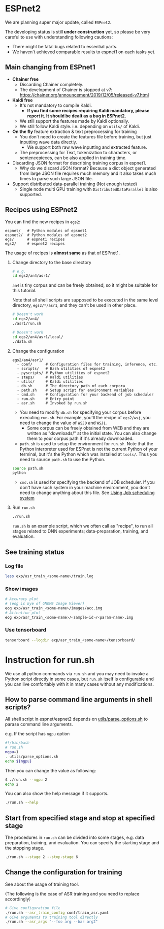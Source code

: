 # ESPnet2
We are planning super major update, called `ESPnet2`.

The developing status is still **under construction** yet, so please be very careful to  use with understanding following cautions:

- There might be fatal bugs related to essential parts.
- We haven't achieved comparable results to espnet1 on each tasks yet.

## Main changing from ESPnet1

- **Chainer free**
  - Discarding Chainer completely.
  - The development of Chainer is stopped at v7: https://chainer.org/announcement/2019/12/05/released-v7.html
- **Kaldi free**
  - It's not mandatory to compile Kaldi.
      - **If you find some recipes requiring Kaldi mandatory, please report it. It should be dealt as a bug in ESPnet2.**
  - We still support the features made by Kaldi optionally.
  - We still follow Kaldi style. i.e. depending on `utils/` of Kaldi.
- **On the fly** feature extraction & text preprocessing for training
  - You don't need to create the features file before training, but just inputting wave data directly.
      - We support both raw wave inputting and extracted feature.
  - The preprocessing for Text, tokenization to characters, or sentencepieces, can be also applied in training time.
- Discarding JSON format for describing training corpus in espnet1.
    - Why do we discard JSON format? Because a dict object generated from large JSON file requires much memory and it also takes much times to parse such large JSON file.
- Support distributed data-parallel training (Not enough tested)
   - Single node multi GPU training with `DistributedDataParallel` is also supported.

## Recipes using ESPnet2

You can find the new recipes in `egs2`:

```
espnet/   # Python modules of epsnet1
espnet2/  # Python modules of epsnet2
egs/      # espnet1 recipes
egs2/     # espnet2 recipes
```

The usage of recipes is **almost same** as that of ESPnet1.


1. Change directory to the base directory

    ```bash
    # e.g.
    cd egs2/an4/asr1/
    ```

    `an4` is tiny corpus and can be freely obtained, so it might be suitable for this tutorial.

    Note that all shell scripts are supposed to be executed in the same level directory, `egs2/*/asr1`, and they can't be used in other place.

    ```bash
    # Doesn't work
    cd egs2/an4/
    ./asr1/run.sh
    ```

    ```bash
    # Doesn't work
    cd egs2/an4/asr1/local/
    ./data.sh
    ```

1. Change the configuration

    ```
    egs2/an4/asr1/
      - conf/      # Configuration files for training, inference, etc.
      - scripts/   # Bash utilities of espnet2
      - pyscripts/ # Python utilities of espnet2
      - steps/     # Kaldi utilities
      - utils/     # Kaldi utilities
      - db.sh      # The directory path of each corpora
      - path.sh    # Setup script for environment variables
      - cmd.sh     # Configuration for your backend of job scheduler
      - run.sh     # Entry point
      - asr.sh     # Invoked by run.sh
    ```

    - You need to modify `db.sh` for specifying your corpus before executing `run.sh`. For example, you'll the recipe of `egs2/wsj`, you need to change the value of `WSJ0` and `WSJ1`.
        - Some corpus can be freely obtained from WEB and they are written as "downloads/" at the initial state. You can also change them to your corpus path if it's already downloaded.
    - `path.sh` is used to setup the environment for `run.sh`. Note that the Python interpreter used for ESPnet is not the current Python of your terminal, but it's the Python which was installed at `tools/`. Thus you need to source `path.sh` to use the Python.
    ```bash
    source path.sh
    python
    ```
    - `cmd.sh` is used for specifying the backend of JOB scheduler. If you don't have such system in your machine environment, you don't need to change anything about this file. See [Using Job scheduling system](./parallelization.md)

1. Run `run.sh`

    ```bash
    ./run.sh
    ```

    `run.sh` is an example script, which we often call as "recipe", to run all stages related to DNN experiments; data-preparation, training, and evaluation.

## See training status

### Log file

```bash
less exp/asr_train_<some-name>/train.log
```

### Show images

```bash
# Accuracy plot
# (eog is Eye of GNOME Image Viewer)
eog exp/asr_train_<some-name>/images/acc.img
# Attention plot
eog exp/asr_train_<some-name>/<sample-id>/<param-name>.img
```

### Use tensorboard

```bash
tensorboard --logdir exp/asr_train_<some-name>/tensorboard/
```

# Instruction for run.sh
We use all python commands via `run.sh` and you may need to invoke a Python script directly in some cases, but `run.sh` itself is configurable and you can live comfortably with it in many cases without any modifications.

## How to parse command line arguments in shell scripts?

All shell script in espnet/espnet2 depends on [utils/parse_options.sh](https://github.com/kaldi-asr/kaldi/blob/master/egs/wsj/s5/utils/parse_options.sh) to parase command line arguments.

e.g. If the script has `ngpu` option

```bash
#!/bin/bash
# run.sh
ngpu=1
. utils/parse_options.sh
echo ${ngpu}
```

Then you can change the value as following:

```bash
$ ./run.sh --ngpu 2
echo 2
```

You can also show the help message if it supports.

```bash
./run.sh --help
```


## Start from specified stage and stop at specified stage
The procedures in `run.sh` can be divided into some stages, e.g. data preparation, training, and evaluation. You can specify the starting stage and the stopping stage.

```bash
./run.sh --stage 2 --stop-stage 6
```

## Change the configuration for training
See  about the usage of training tool.

(The following is the case of ASR training and you need to replace accordingly)

```bash
# Give configuration file
./run.sh --asr_train_config conf/train_asr.yaml
# Give arguments to training tool directly
./run.sh --asr_args "--foo arg --bar arg2"
```

